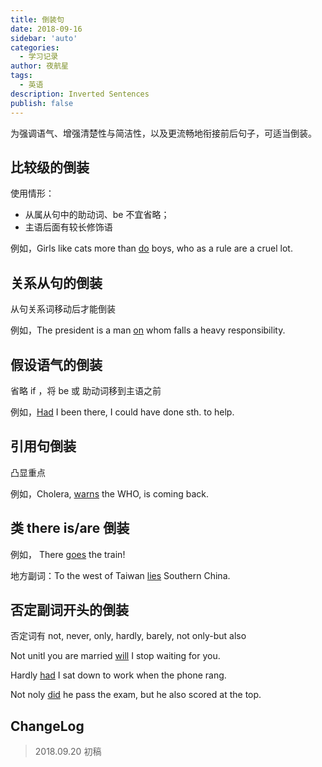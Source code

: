 ```yaml
---
title: 倒装句
date: 2018-09-16
sidebar: 'auto'
categories:
  - 学习记录
author: 夜航星
tags:
  - 英语
description: Inverted Sentences
publish: false
---
```


为强调语气、增强清楚性与简洁性，以及更流畅地衔接前后句子，可适当倒装。

## 比较级的倒装

使用情形：

- 从属从句中的助动词、be 不宜省略；
- 主语后面有较长修饰语

例如，Girls like cats more than <u>do</u> boys, who as a rule are a cruel lot.

## 关系从句的倒装

从句关系词移动后才能倒装

例如，The president is a man <u>on</u> whom falls a heavy responsibility.

## 假设语气的倒装

省略 if ，将 be 或 助动词移到主语之前

例如，<u>Had</u> I been there, I could have done sth. to help.

## 引用句倒装

凸显重点

例如，Cholera, <u>warns</u> the WHO, is coming back.

## 类 there is/are 倒装

例如， There <u>goes</u> the train! 

地方副词：To the west of Taiwan <u>lies</u> Southern China.

## 否定副词开头的倒装

 否定词有 not, never, only, hardly, barely, not only-but also

Not unitl you are married <u>will</u> I stop waiting for you.

Hardly <u>had</u> I sat down to work when the phone rang.

Not noly <u>did</u> he pass the exam, but he also scored at the top.

## ChangeLog

> 2018.09.20 初稿